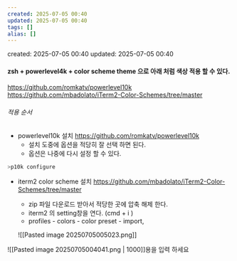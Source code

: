 ```yaml
---
created: 2025-07-05 00:40
updated: 2025-07-05 00:40
tags: []
alias: []
---
```


created: 2025-07-05 00:40
updated: 2025-07-05 00:40

#### zsh + powerlevel4k + color scheme theme 으로 아래 처럼 색상 적용 할 수 있다.

https://github.com/romkatv/powerlevel10k
https://github.com/mbadolato/iTerm2-Color-Schemes/tree/master

###### 적용 순서
- powerlevel10k 설치  https://github.com/romkatv/powerlevel10k
	- 설치 도중에 옵션을 적당히 잘 선택 하면 된다. 
	- 옵션은 나중에 다시 설정 할 수 있다. 
```bash
>p10k configure
```

- iterm2 color scheme 설치  https://github.com/mbadolato/iTerm2-Color-Schemes/tree/master
	- zip 파일 다운로드 받아서 적당한 곳에 압축 해제 한다.
	- iterm2 의 setting창을 연다. (cmd + i )
	- profiles - colors - color preset - import, 

   ![[Pasted image 20250705005023.png]]

![[Pasted image 20250705004041.png | 1000]]용을 입력 하세요